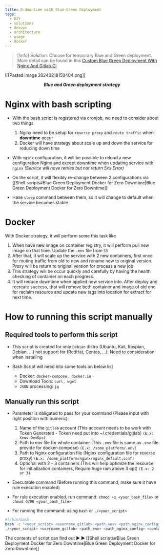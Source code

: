 ```yaml
---
title: 0-downtime with Blue-Green Deployment
tags:
  - DIY
  - solutions
  - devops
  - architecture
  - usage
  - docker
---
```

>[!info]
>*Solution*: Choose for temporary Blue and Green deployment. More detail can be found in this [ Custom Blue Green Deployment With Nginx And Gitlab Ci](https://www.kimsereylam.com/gitlab/nginx/dotnetcore/ubuntu/2019/01/04/custom-blue-green-deployment-with-nginx-and-gitlab-ci.html)

![[Pasted image 20240218150404.png]]
<div align="center">
    <strong><em><p style="text-align: center;">Blue and Green deployment strategy</p></em></strong>
</div>

# Nginx with bash scripting

- With the bash script is registered via cronjob, we need to consider about two things

	1. Nginx need to be setup for `reverse proxy` and `route traffic` when **downtime** occur 
	2. Docker will have strategy about scale up and down the service for reducing down time

- With `nginx` configuration, it will be possible to reload a new configuration Nginx and except downtime when updating service with `nginx` *(Service will have retries but not return 5xx Error)*
- On the script, it will flexibly re-change between 2 configurations via [[Shell scripts#Blue Green Deployment Docker for Zero Downtime|Blue Green Deployment Docker for Zero Downtime]]
- Have `sleep` command between them, so it will change to default when the service becomes stable

# Docker

With Docker strategy, it will perform some this task like

1. When have new image on container registry, it will perform pull new image on that time. Update the `.env` file from `S3`           
2. After that, it will scale up the service with 2 new containers, first once for routing traffic from old to new and rename new to original version. Proxy will be return to original version for process a new job
3. This strategy will be occur quickly and carefully by having the health checking of container on each progress. 
4. It will reduce downtime when applied new service into. After deploy and recreate success, that will remove both container and image of old one for reclaim resource and update new tags into location for extract for next time.

# How to running this script manually

## Required tools to perform this script

- This script is created for only `Debian` distro (Ubuntu, Kali, Raspian, Debian, ...) not support for (RedHat, Centos, ...). Need to consideration when installing
- Bash Script will need into some tools on below list

	- Docker: `docker-compose, docker.io`
	- Download Tools: `curl, wget`
	- `JSON` processing: `jq`

## Manually run this script

- Parameter is obligated to pass for your command (Please input with right position with numeric):
	1. Name of the `gitlab` account (This account needs to be work with Token Generated - Token need put into ~/.credentials/gitlab) `(E.x: Xeus-DevOps)`
	2. Path to env file for whole container (This `.env` file is same as `.env` file provide for docker-compose) `(E.x: /some_platform/.env)` 
	3. Path to Nginx configuration file (Nginx configuration file for reverse proxy) `(E.x: /some_platform/nginx/nginx_default.conf)` 
	4. Optional with 2 - 3 containers (This will help optimize the resource for initialization containers, Require huge ram above 3 opt) `(E.x: 2 or 3)`

- Executable command (Before running this command, make sure it have rule execution enabled) 
- For rule execution enabled, run command: `chmod +x <your_bash_file>` or `chmod 0700 <your_bash_file>` 
- For running the command: using `bash` or `./<your_script>`

```bash
#!/bin/bash
bash -c "<your_script> <username_gitlab> <path_env> <path_nginx_config> <containers_numberic>" # Opt 1 
./<your_script> <username_gitlab> <path_env> <path_nginx_config> <containers_numberic> # Opt 2
```

The contents of script can find out ▶️ ▶️ [[Shell scripts#Blue Green Deployment Docker for Zero Downtime|Blue Green Deployment Docker for Zero Downtime]]

